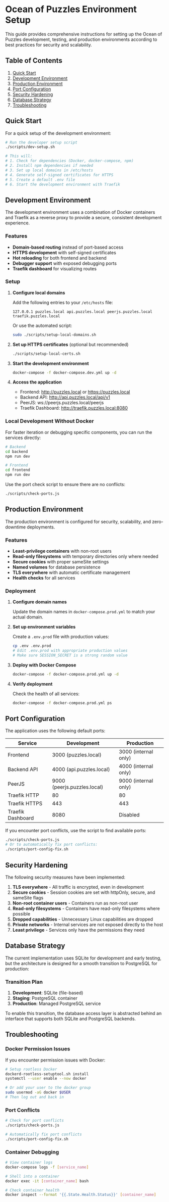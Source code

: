 # Ocean of Puzzles Environment Setup

This guide provides comprehensive instructions for setting up the Ocean of Puzzles development, testing, and production environments according to best practices for security and scalability.

## Table of Contents

1. [Quick Start](#quick-start)
2. [Development Environment](#development-environment)
3. [Production Environment](#production-environment)
4. [Port Configuration](#port-configuration)
5. [Security Hardening](#security-hardening)
6. [Database Strategy](#database-strategy)
7. [Troubleshooting](#troubleshooting)

## Quick Start

For a quick setup of the development environment:

```bash
# Run the developer setup script
./scripts/dev-setup.sh

# This will:
# 1. Check for dependencies (Docker, docker-compose, npm)
# 2. Install npm dependencies if needed
# 3. Set up local domains in /etc/hosts
# 4. Generate self-signed certificates for HTTPS
# 5. Create a default .env file
# 6. Start the development environment with Traefik
```

## Development Environment

The development environment uses a combination of Docker containers and Traefik as a reverse proxy to provide a secure, consistent development experience.

### Features

- **Domain-based routing** instead of port-based access
- **HTTPS development** with self-signed certificates
- **Hot reloading** for both frontend and backend
- **Debugger support** with exposed debugging ports
- **Traefik dashboard** for visualizing routes

### Setup

1. **Configure local domains**

   Add the following entries to your `/etc/hosts` file:
   ```
   127.0.0.1 puzzles.local api.puzzles.local peerjs.puzzles.local traefik.puzzles.local
   ```
   
   Or use the automated script:
   ```bash
   sudo ./scripts/setup-local-domains.sh
   ```

2. **Set up HTTPS certificates** (optional but recommended)

   ```bash
   ./scripts/setup-local-certs.sh
   ```

3. **Start the development environment**

   ```bash
   docker-compose -f docker-compose.dev.yml up -d
   ```

4. **Access the application**

   - Frontend: http://puzzles.local or https://puzzles.local
   - Backend API: http://api.puzzles.local/api/v1
   - PeerJS: ws://peerjs.puzzles.local/peerjs
   - Traefik Dashboard: http://traefik.puzzles.local:8080

### Local Development Without Docker

For faster iteration or debugging specific components, you can run the services directly:

```bash
# Backend
cd backend
npm run dev

# Frontend
cd frontend
npm run dev
```

Use the port check script to ensure there are no conflicts:

```bash
./scripts/check-ports.js
```

## Production Environment

The production environment is configured for security, scalability, and zero-downtime deployments.

### Features

- **Least-privilege containers** with non-root users
- **Read-only filesystems** with temporary directories only where needed
- **Secure cookies** with proper sameSite settings
- **Named volumes** for database persistence
- **TLS everywhere** with automatic certificate management
- **Health checks** for all services

### Deployment

1. **Configure domain names**

   Update the domain names in `docker-compose.prod.yml` to match your actual domain.

2. **Set up environment variables**

   Create a `.env.prod` file with production values:
   ```bash
   cp .env .env.prod
   # Edit .env.prod with appropriate production values
   # Make sure SESSION_SECRET is a strong random value
   ```

3. **Deploy with Docker Compose**

   ```bash
   docker-compose -f docker-compose.prod.yml up -d
   ```

4. **Verify deployment**

   Check the health of all services:
   ```bash
   docker-compose -f docker-compose.prod.yml ps
   ```

## Port Configuration

The application uses the following default ports:

| Service           | Development            | Production             |
|-------------------|------------------------|------------------------|
| Frontend          | 3000 (puzzles.local)   | 3000 (internal only)   |
| Backend API       | 4000 (api.puzzles.local)| 4000 (internal only)   |
| PeerJS            | 9000 (peerjs.puzzles.local)| 9000 (internal only)   |
| Traefik HTTP      | 80                     | 80                     |
| Traefik HTTPS     | 443                    | 443                    |
| Traefik Dashboard | 8080                   | Disabled               |

If you encounter port conflicts, use the script to find available ports:

```bash
./scripts/check-ports.js
# Or to automatically fix port conflicts:
./scripts/port-config-fix.sh
```

## Security Hardening

The following security measures have been implemented:

1. **TLS everywhere** - All traffic is encrypted, even in development
2. **Secure cookies** - Session cookies are set with httpOnly, secure, and sameSite flags
3. **Non-root container users** - Containers run as non-root user
4. **Read-only filesystems** - Containers have read-only filesystems where possible
5. **Dropped capabilities** - Unnecessary Linux capabilities are dropped
6. **Private networks** - Internal services are not exposed directly to the host
7. **Least privilege** - Services only have the permissions they need

## Database Strategy

The current implementation uses SQLite for development and early testing, but the architecture is designed for a smooth transition to PostgreSQL for production:

### Transition Plan

1. **Development**: SQLite (file-based)
2. **Staging**: PostgreSQL container
3. **Production**: Managed PostgreSQL service

To enable this transition, the database access layer is abstracted behind an interface that supports both SQLite and PostgreSQL backends.

## Troubleshooting

### Docker Permission Issues

If you encounter permission issues with Docker:

```bash
# Setup rootless Docker
dockerd-rootless-setuptool.sh install
systemctl --user enable --now docker

# Or add your user to the docker group
sudo usermod -aG docker $USER
# Then log out and back in
```

### Port Conflicts

```bash
# Check for port conflicts
./scripts/check-ports.js

# Automatically fix port conflicts
./scripts/port-config-fix.sh
```

### Container Debugging

```bash
# View container logs
docker-compose logs -f [service_name]

# Shell into a container
docker exec -it [container_name] bash

# Check container health
docker inspect --format '{{.State.Health.Status}}' [container_name]
```